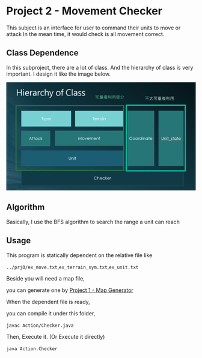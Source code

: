 # Project 2 - Movement Checker

This subject is an interface for user to
command their units to move or attack
In the mean time, it would check is all movement correct.

## Class Dependence
In this subproject, there are a lot of class.
And the hierarchy of class is very important.
I design it like the image below.


<img src=".\Heirarchy.png" width="600">

## Algorithm
Basically, I use the BFS algorithm to search the range a unit can reach



## Usage

This program is statically dependent on the relative file like

`../prj0/ex_move.txt`,`ex_terrain_sym.txt`,`ex_unit.txt`

Beside you will need a map file,

you can generate one by [Project 1 - Map Generator](../prj1)



When the dependent file is ready, 

you can compile it under this folder,

`javac Action/Checker.java `

Then, Execute it. (Or Execute it directly)

`java Action.Checker`